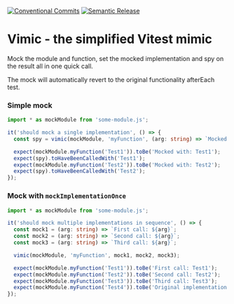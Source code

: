 [![Conventional Commits](https://img.shields.io/badge/Conventional%20Commits-1.0.0-%23FE5196?logo=conventionalcommits&logoColor=white)](https://www.conventionalcommits.org/en/v1.0.0/)
[![Semantic Release](https://img.shields.io/badge/Semantic_Release-semver-blue)](https://semver.org/)

# Vimic - the simplified Vitest mimic

Mock the module and function, set the mocked implementation and spy on the result all in one quick call.

The mock will automatically revert to the original functionality afterEach test.

### Simple mock

```typescript
import * as mockModule from 'some-module.js';

it('should mock a single implementation', () => {
  const spy = vimic(mockModule, 'myFunction', (arg: string) => `Mocked with: ${arg}`);

  expect(mockModule.myFunction('Test1')).toBe('Mocked with: Test1');
  expect(spy).toHaveBeenCalledWith('Test1');
  expect(mockModule.myFunction('Test2')).toBe('Mocked with: Test2');
  expect(spy).toHaveBeenCalledWith('Test2');
});
```

### Mock with `mockImplementationOnce`

```typescript
import * as mockModule from 'some-module.js';

it('should mock multiple implementations in sequence', () => {
  const mock1 = (arg: string) => `First call: ${arg}`;
  const mock2 = (arg: string) => `Second call: ${arg}`;
  const mock3 = (arg: string) => `Third call: ${arg}`;

  vimic(mockModule, 'myFunction', mock1, mock2, mock3);

  expect(mockModule.myFunction('Test1')).toBe('First call: Test1');
  expect(mockModule.myFunction('Test2')).toBe('Second call: Test2');
  expect(mockModule.myFunction('Test3')).toBe('Third call: Test3');
  expect(mockModule.myFunction('Test4')).toBe('Original implementation: Test4');
});
```

